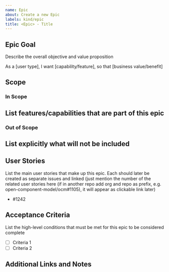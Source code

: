 ```yaml
---
name: Epic
about: Create a new Epic
labels: kind/epic
title: <Epic> - Title
---
```


<!-- markdownlint-disable MD041 -->
<!-- This is a short text that just acts as an example for your epic. Please be as precise and verbose as required, so that people understand what larger picture the epic should frame. -->
## Epic Goal

Describe the overall objective and value proposition
<!--  -->
As a [user type],
I want [capability/feature],
so that [business value/benefit]

## Scope

### In Scope

List features/capabilities that are part of this epic
- 

### Out of Scope

List explicitly what will not be included
- 

## User Stories
List the main user stories that make up this epic. Each should later be created as separate issues and linked (just mention the number of the related user stories here (if in another repo add org and repo as prefix, e.g. open-component-model/ocm#1105), it will appear as clickable link later)
- #1242 

## Acceptance Criteria
List the high-level conditions that must be met for this epic to be considered complete
- [ ] Criteria 1
- [ ] Criteria 2

## Additional Links and Notes
